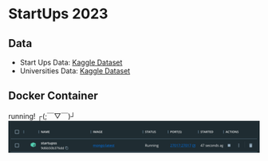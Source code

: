 # StartUps 2023

## Data
- Start Ups Data: [Kaggle Dataset](https://www.kaggle.com/datasets/chickooo/top-tech-startups-hiring-2023?select=json_data.json)
- Universities Data: [Kaggle Dataset](https://www.kaggle.com/datasets/theriley106/university-statistics)

## Docker Container
running! ┌(;￣▽￣)┘
![](docker_run.png)
